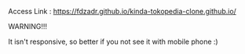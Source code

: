 Access Link :  https://fdzadr.github.io/kinda-tokopedia-clone.github.io/


WARNING!!!

It isn't responsive, so better if you not see it with mobile phone :)
